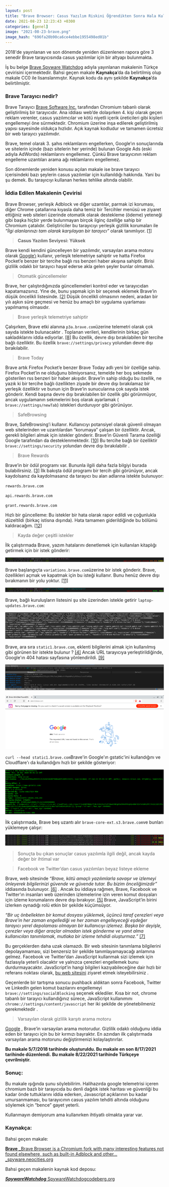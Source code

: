```yaml
---
layout: post
title: "Brave Browser: Casus Yazılım Riskini Öğrendikten Sonra Hala Kullanacak “Cesaretiniz” Var Mı?"
date: 2021-08-23 12:23:43 +0300
categories: [genel]
image: "2021-08-23-brave.png"
image_hash: "696fa20b90ca6ce4ebbe1955498ed01b"
---
```



2018'de yayınlanan ve son dönemde yeniden düzenlenen rapora göre 3 senedir Brave tarayıcısında casus yazılımlar için bir altyapı bulunmakta.

İş bu belge [Brave Spyware Watchdog](https://spyware.neocities.org/articles/brave.html) adıyla yayınlanan makalenin Türkçe çevirisini içermektedir. Bahsi geçen makale **Kaynakça**’da da belirtilmiş olup makale CC0 ile lisanslanmıştır. Kaynak kodu da aynı şekilde **Kaynakça**’da belirtilmiştir.

### Brave Tarayıcı nedir?

Brave Tarayıcı [Brave Software Inc.](https://brave.com/about/) tarafından Chromium tabanlı olarak geliştirilmiş bir tarayıcıdır. Ana iddiası web’de dolaşırken 4\. kişi olarak geçen reklam verenler, casus yazılımcılar ve kötü niyetli içerik üreticileri gibi kişileri engellemeyi öne sürmektedir. Chromium üzerine inşa edilerek geliştirilmiş yapısı sayesinde oldukça hızlıdır. Açık kaynak kodludur ve tamamen ücretsiz bir web tarayıcı yazılımıdır.

Brave, temel olarak 3\. şahıs reklamlarını engellerken, Google’ın sonuçlarında ve sitelerin içinde (bazı sitelerin her yerinde) bulunan Google Ads (eski adıyla AdWords) reklamlarını engellemez. Çünkü Brave tarayıcının reklam engelleme uzantıları arama ağı reklamlarını engellemez.

Son dönemlerde yeniden konusu açılan makale ise brave tarayıcı içerisindeki bazı şeylerin casus yazılımlar için kullanıldığı hakkında. Yani bu şu demek. Bu tarayıcıyı kullanan herkes tehlike altında olabilir.

### İddia Edilen Makalenin Çevirisi

Brave Browser, yerleşik Adblock ve diğer uzantılar, parmak izi koruması, diğer Chrome çatallarına kıyasla daha temiz bir Tercihler menüsü ve ziyaret ettiğiniz web siteleri üzerinde otomatik olarak destekleme (ödeme) yeteneği gibi başka hiçbir yerde bulunmayan birçok ilginç özelliğe sahip bir Chromium çatalıdır. Geliştiriciler bu tarayıcıyı yerleşik gizlilik korumaları ile _“İlgi alanlarınızı tam olarak karşılayan bir tarayıcı”_ olarak tanımlıyor. [[1]](https://spyware.neocities.org/articles/brave.html#one)

> **Casus Yazılım Seviyesi: Yüksek**

Brave kendi kendini güncelleyen bir yazılımdır, varsayılan arama motoru olarak [Google’ı](https://spyware.neocities.org/articles/google.html) kullanır, yerleşik telemetriye sahiptir ve hatta Firefox Pocket’e benzer bir tercihe bağlı rss benzeri haber akışına sahiptir. Birisi gizlilik odaklı bir tarayıcı hayal ederse akla gelen şeyler bunlar olmamalı.

> Otomatik güncellemeler

Brave, her çalıştırdığınızda güncellemeleri kontrol eder ve tarayıcıdan kapatamazsınız. Yine de, bunu yapmak için bir seçenek eklemek Brave’in düşük öncelikli listesinde. [[2]](https://spyware.neocities.org/articles/brave.html#two) Düşük öncelikli olmasının nedeni, aradan bir yılı aşkın süre geçmesi ve henüz bu amaçlı bir uygulama uyarlaması yapılmamış olmasıdır.

> Brave yerleşik telemetriye sahiptir

Çalışırken, Brave etki alanına `p3a.brave.com`üzerine telemetri olarak çok sayıda istekte bulunacaktır . Toplanan verileri, kendilerinin birkaç gün sakladıklarını iddia ediyorlar. [[8]](https://spyware.neocities.org/articles/brave.html#eight) Bu özellik, devre dışı bırakılabilen bir tercihe bağlı özelliktir. Bu özellik `brave://settings/privacy` yolundan devre dışı bırakılabilir.

> Brave Today

Brave artık Firefox Pocket’e benzer Brave Today adlı yeni bir özelliğe sahip. Firefox Pocket’in ne olduğunu bilmiyorsanız, temelde her boş sekmede gösterilen rss benzeri bir haber akışıdır. Brave’in sahip olduğu bu özellik, ne yazık ki bir tercihe bağlı özellikten ziyade bir devre dışı bırakılamaz bir yerleşik özelliktir ve bunun için Brave’in sunucularına çok sayıda istek gönderir. Kendi başına devre dışı bırakılabilen bir özellik gibi görünmüyor, ancak uygulamanın sekmelerini boş olarak ayarlamak ( `brave://settings/newTab`) istekleri durduruyor gibi görünüyor.

> SafeBrowsing

Brave, SafeBrowsing’i kullanır. Kullanıcıyı potansiyel olarak güvenli olmayan web sitelerinden ve uzantılardan “korumaya” çalışan bir özelliktir. Ancak, gerekli bilgileri almak için istekler gönderir. Brave’in Güvenli Tarama özelliği Google tarafından da desteklenmektedir. [[10]](https://spyware.neocities.org/articles/brave.html#ten) Bu tercihe bağlı bir özelliktir `brave://settings/security` yolundan devre dışı bırakılabilir .

> Brave Rewards

Brave’in bir ödül programı var. Bununla ilgili daha fazla bilgiyi burada bulabilirsiniz. [[3]](https://spyware.neocities.org/articles/brave.html#three) İlk bakışta ödül programı bir tercih gibi görünüyor, ancak kaydolsanız da kaydolmasanız da tarayıcı bu alan adlarına istekte bulunuyor:

`rewards.brave.com`

`api.rewards.brave.com`

`grant.rewards.brave.com`

Hızlı bir güncelleme: Bu istekler bir hata olarak rapor edildi ve çoğunlukla düzeltildi (birkaç istisna dışında). Hata tamamen giderildiğinde bu bölümü kaldıracağım. [[12]](https://spyware.neocities.org/articles/brave.html#twelve)

> Kayda değer çeşitli istekler

İlk çalıştırmada Brave, yazım hatalarını denetlemek için kullanılan kitaplığı getirmek için bir istek gönderir:

![](/assets/img/posts/0*zdEBa0x3ch6SNQMT.png)

Brave başlangıçta `variations.brave.com`üzerine bir istek gönderir. Brave, özellikleri açmak ve kapatmak için bu isteği kullanır. Bunu henüz devre dışı bırakmanın bir yolu yoktur. [[11]](https://spyware.neocities.org/articles/brave.html#eleven)

![](/assets/img/posts/0*I10_-k3F1s0-oTaZ.png)

Brave, bağlı kuruluşların listesini şu site üzerinden istekle getirir `laptop-updates.brave.com`:

![](/assets/img/posts/0*nvUXcyrkjS-2AiN2.png)

Brave, ara sıra `static1.brave.com`, eklenti bilgilerini almak için kullanılmış gibi görünen bir istekte bulunur ? [[4]](https://spyware.neocities.org/articles/brave.html#four) Ancak URL tarayıcıya yerleştirildiğinde, Google'ın 404 hatası sayfasına yönlendirildi. [[9]](https://spyware.neocities.org/articles/brave.html#nine)

![](/assets/img/posts/0*BN_huHzQPcHzbseC.png)

![](/assets/img/posts/0*WeBEWRys-CfthvwJ.png)

`curl --head static1.brave.com`Brave'in Google'ın gstatic'ini kullandığını ve Cloudflare'ı da kullandığını hızlı bir şekilde gösteriyor:

![](/assets/img/posts/0*kIrb58kkVCQvkx8K.png)

İlk çalıştırmada, Brave beş uzantı alır `brave-core-ext.s3.brave.com`ve bunları yüklemeye çalışır:

![](/assets/img/posts/0*0XHSIp4nP2xbRMIg.png)

> Sonuçta bu çıkan sonuçlar casus yazılımla ilgili değil, ancak kayda değer bir ihtimal var

> Facebook ve Twitter’dan casus yazılımları beyaz listeye ekleme

Brave, web sitesinde _“Brave, kötü amaçlı yazılımlarla savaşır ve izlemeyi önleyerek bilgilerinizi güvende ve güvende tutar. Bu bizim önceliğimizdir”_ iddiasında bulunuyor. [[6]](https://spyware.neocities.org/articles/brave.html#six) . Ancak bu iddiaya rağmen, Brave, Facebook ve Twitter’ın insanları web üzerinden izlemelerine izin veren komut dosyaları için izleme korumalarını devre dışı bırakıyor. [[5]](https://spyware.neocities.org/articles/brave.html#five) Brave, JavaScript’in birini izlerken oynadığı rolü etkin bir şekilde küçümsüyor.

_“Bir uç önbellekten bir komut dosyası yüklemek, üçüncü taraf çerezleri veya Brave’in her zaman engellediği ve her zaman engelleyeceği eşdeğer tarayıcı yerel depolaması olmayan bir kullanıcıyı izlemez. Başka bir deyişle, çerezler veya diğer araçlar olmadan istek gönderme ve yanıt alma kullanıcıları tanımlamak, mutlaka bir izleme tehdidi oluşturmaz.”_ [[7]](https://spyware.neocities.org/articles/brave.html#seven)

Bu gerçeklerden daha uzak olamazdı. Bir web sitesinin tanımlama bilgilerini depolayamaması, sizi benzersiz bir şekilde tanımlayamayacağı anlamına gelmez. Facebook ve Twitter’dan JavaScript kullanmak sizi izlemek için fazlasıyla yeterli olacaktır ve yalnızca çerezleri engellemek bunu durdurmayacaktır. JavaScript’in hangi bilgileri kazıyabileceğine dair hızlı bir referans noktası olarak, [bu web sitesini](https://coveryourtracks.eff.org/) ziyaret etmek isteyebilirsiniz .

Geçenlerde bir tartışma sonucu pushback aldıktan sonra Facebook, Twitter ve LinkedIn gelen komut bazılarını engellemeyi `brave://settings/socialBlocking` seçenek eklediler. Kısa bir not, chrome tabanlı bir tarayıcı kullandığınız sürece, JavaScript kullanımını `chrome://settings/content/javascript` her iki şekilde de yönetebilmeniz gerekmektedir .

> Varsayılan olarak gizlilik karşıtı arama motoru

[Google](https://spyware.neocities.org/articles/google.html) , Brave’in varsayılan arama motorudur. Gizlilik odaklı olduğunu iddia eden bir tarayıcı için bu bir kırmızı bayraktır. En azından ilk çalıştırmada varsayılan arama motorunu değiştirmenizi kolaylaştırırlar.

**Bu makale 5/7/2018 tarihinde oluşturuldu.
Bu makale en son 8/17/2021 tarihinde düzenlendi.**
**Bu makale 8/22/2021 tarihinde Türkçeye çevrilmiştir.**

### Sonuç:

Bu makale ışığında şunu söylebilirim. Halihazırda google telemetrisi içeren chromium bazlı bir tarayıcıda bu denli dağıtık istek haritası ve güvenliği bu kadar önde tuttuklarını iddia ederken, Javascript açıklarının bu kadar umursanmaması, bu tarayıcının casus yazılım tehditi altında olduğunu söylemek için “bence” gayet yeterli.

Kullanmayın demiyorum ama kullanırken ihtiyatlı olmakta yarar var.

### Kaynakça:

Bahsi geçen makale:

[**Brave**
_Brave Browser is a Chromium fork with many interesting features not found elsewhere, such as built-in Adblock and other…_spyware.neocities.org](https://spyware.neocities.org/articles/brave.html)

Bahsi geçen makalenin kaynak kod deposu:

[**_SpywareWatchdog_** SpywareWatchdogcodeberg.org](https://codeberg.org/shadow/SpywareWatchdog)
